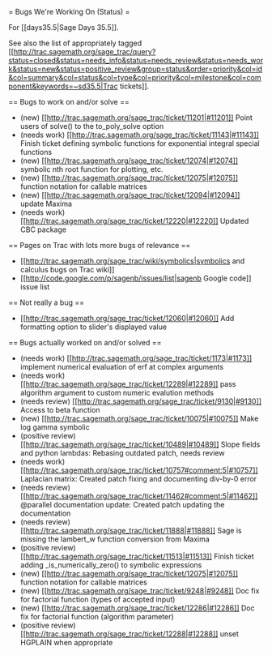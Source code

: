 = Bugs We're Working On (Status) =

For [[days35.5|Sage Days 35.5]].

See also the list of appropriately tagged [[http://trac.sagemath.org/sage_trac/query?status=closed&status=needs_info&status=needs_review&status=needs_work&status=new&status=positive_review&group=status&order=priority&col=id&col=summary&col=status&col=type&col=priority&col=milestone&col=component&keywords=~sd35.5|Trac tickets]].

== Bugs to work on and/or solve ==

 * (new) [[http://trac.sagemath.org/sage_trac/ticket/11201|#11201]] Point users of solve() to the to_poly_solve option
 * (needs work) [[http://trac.sagemath.org/sage_trac/ticket/11143|#11143]] Finish ticket defining symbolic functions for exponential integral special functions
 * (new) [[http://trac.sagemath.org/sage_trac/ticket/12074|#12074]] symbolic nth root function for plotting, etc.
 * (new) [[http://trac.sagemath.org/sage_trac/ticket/12075|#12075]] function notation for callable matrices
 * (new) [[http://trac.sagemath.org/sage_trac/ticket/12094|#12094]] update Maxima
 * (needs work) [[http://trac.sagemath.org/sage_trac/ticket/12220|#12220]] Updated CBC package
 
== Pages on Trac with lots more bugs of relevance ==
 * [[http://trac.sagemath.org/sage_trac/wiki/symbolics|symbolics and calculus bugs on Trac wiki]]
 * [[http://code.google.com/p/sagenb/issues/list|sagenb Google code]] issue list

== Not really a bug ==

 * [[http://trac.sagemath.org/sage_trac/ticket/12060|#12060]] Add formatting option to slider's displayed value 

== Bugs actually worked on and/or solved ==

 * (needs work) [[http://trac.sagemath.org/sage_trac/ticket/1173|#1173]] implement numerical evaluation of erf at complex arguments
 * (needs work) [[http://trac.sagemath.org/sage_trac/ticket/12289|#12289]] pass algorithm argument to custom numeric evalution methods
 * (needs review) [[http://trac.sagemath.org/sage_trac/ticket/9130|#9130]] Access to beta function
 * (new) [[http://trac.sagemath.org/sage_trac/ticket/10075|#10075]] Make log gamma symbolic
 * (positive review) [[http://trac.sagemath.org/sage_trac/ticket/10489|#10489]] Slope fields and python lambdas: Rebasing outdated patch, needs review
 * (needs work) [[http://trac.sagemath.org/sage_trac/ticket/10757#comment:5|#10757]] Laplacian matrix: Created patch fixing and documenting div-by-0 error
 * (needs review) [[http://trac.sagemath.org/sage_trac/ticket/11462#comment:5|#11462]] @parallel documentation update: Created patch updating the documentation
 * (needs review) [[http://trac.sagemath.org/sage_trac/ticket/11888|#11888]] Sage is missing the lambert_w function conversion from Maxima
 * (positive review) [[http://trac.sagemath.org/sage_trac/ticket/11513|#11513]] Finish ticket adding _is_numerically_zero() to symbolic expressions
 * (new) [[http://trac.sagemath.org/sage_trac/ticket/12075|#12075]] function notation for callable matrices
 * (new) [[http://trac.sagemath.org/sage_trac/ticket/9248|#9248]] Doc fix for factorial function (types of accepted input)
 * (new) [[http://trac.sagemath.org/sage_trac/ticket/12286|#12286]] Doc fix for factorial function (algorithm parameter) 
 * (positive review) [[http://trac.sagemath.org/sage_trac/ticket/12288|#12288]] unset HGPLAIN when appropriate
